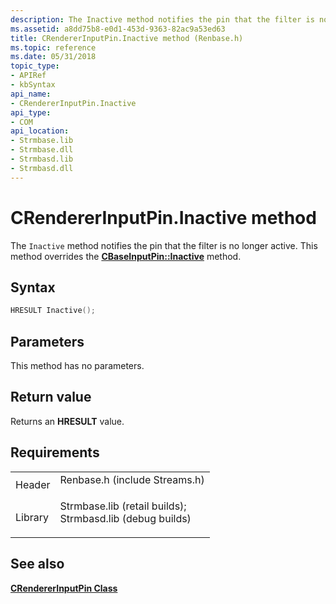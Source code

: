 ```yaml
---
description: The Inactive method notifies the pin that the filter is no longer active. This method overrides the CBaseInputPin::Inactive method.
ms.assetid: a8dd75b8-e0d1-453d-9363-82ac9a53ed63
title: CRendererInputPin.Inactive method (Renbase.h)
ms.topic: reference
ms.date: 05/31/2018
topic_type: 
- APIRef
- kbSyntax
api_name: 
- CRendererInputPin.Inactive
api_type: 
- COM
api_location: 
- Strmbase.lib
- Strmbase.dll
- Strmbasd.lib
- Strmbasd.dll
---
```


# CRendererInputPin.Inactive method

The `Inactive` method notifies the pin that the filter is no longer active. This method overrides the [**CBaseInputPin::Inactive**](cbaseinputpin-inactive.md) method.

## Syntax


```C++
HRESULT Inactive();
```



## Parameters

This method has no parameters.

## Return value

Returns an **HRESULT** value.

## Requirements



|                    |                                                                                                                                                                                            |
|--------------------|--------------------------------------------------------------------------------------------------------------------------------------------------------------------------------------------|
| Header<br/>  | <dl> <dt>Renbase.h (include Streams.h)</dt> </dl>                                                                                   |
| Library<br/> | <dl> <dt>Strmbase.lib (retail builds); </dt> <dt>Strmbasd.lib (debug builds)</dt> </dl> |



## See also

<dl> <dt>

[**CRendererInputPin Class**](crendererinputpin.md)
</dt> </dl>

 

 




